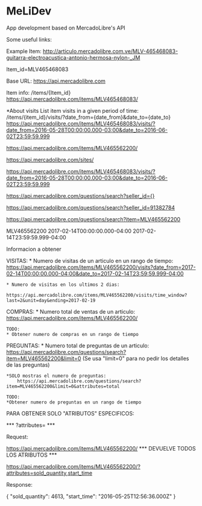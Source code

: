 # MeLiDev
App development based on MercadoLibre's API

Some useful links:

Example Item:
http://articulo.mercadolibre.com.ve/MLV-465468083-guitarra-electroacustica-antonio-hermosa-nylon-_JM

Item_id=MLV465468083


Base URL:
https://api.mercadolibre.com


Item info:
/items/{Item_id}
https://api.mercadolibre.com/items/MLV465468083/


*About visits
  List item visits in a given period of time:
/items/{item_id}/visits/?date_from={date_from}&date_to={date_to}
https://api.mercadolibre.com/items/MLV465468083/visits/?date_from=2016-05-28T00:00:00.000-03:00&date_to=2016-06-02T23:59:59.999


https://api.mercadolibre.com/items/MLV465562200/

https://api.mercadolibre.com/sites/

https://api.mercadolibre.com/items/MLV465468083/visits/?date_from=2016-05-28T00:00:00.000-03:00&date_to=2016-06-02T23:59:59.999


https://api.mercadolibre.com/questions/search?seller_id={}

https://api.mercadolibre.com/questions/search?seller_id=91382784

https://api.mercadolibre.com/questions/search?item=MLV465562200


MLV465562200
2017-02-14T00:00:00.000-04:00
2017-02-14T23:59:59.999-04:00


Informacion a obtener

VISITAS:
	* Numero de visitas de un articulo en un rango de tiempo:
		https://api.mercadolibre.com/items/MLV465562200/visits?date_from=2017-02-14T00:00:00.000-04:00&date_to=2017-02-14T23:59:59.999-04:00

	* Numero de visitas en los ultimos 2 dias:
		https://api.mercadolibre.com/items/MLV465562200/visits/time_window?last=2&unit=day&ending=2017-02-19

COMPRAS:
	* Numero total de ventas de un articulo:
		https://api.mercadolibre.com/items/MLV465562200/

	TODO:
	* Obtener numero de compras en un rango de tiempo


PREGUNTAS:
	* Numero total de preguntas de un articulo:
		https://api.mercadolibre.com/questions/search?item=MLV465562200&limit=0
		(Se usa "limit=0" para no pedir los detalles de las preguntas)
		
	*SOLO mostras el numero de preguntas:
		https://api.mercadolibre.com/questions/search?item=MLV465562200&limit=0&attributes=total

	TODO:
	*Obtener numero de preguntas en un rango de tiempo


PARA OBTENER SOLO "ATRIBUTOS" ESPECIFICOS:

***	?attributes= ***

Request:

https://api.mercadolibre.com/items/MLV465562200/	*** DEVUELVE TODOS LOS ATRIBUTOS ***

https://api.mercadolibre.com/items/MLV465562200/?attributes=sold_quantity,start_time

Response:

{
  "sold_quantity": 4613,
  "start_time": "2016-05-25T12:56:36.000Z"
}


